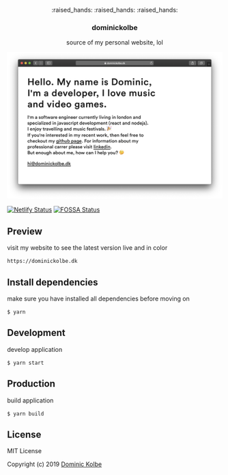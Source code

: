 <p align="center">
  <p align="center">:raised_hands: :raised_hands: :raised_hands:</p>
  <h3 align="center">dominickolbe</h3>
  <p align="center">source of my personal website, lol<p>
</p>

<p align="center">
  <img src="screenshot.png" alt="screenshot">
</p>

[![Netlify Status](https://api.netlify.com/api/v1/badges/99a46c4a-cf76-4c42-ac69-c1d800b6de4c/deploy-status)](https://app.netlify.com/sites/dominickolbe/deploys)
[![FOSSA Status](https://app.fossa.com/api/projects/git%2Bgithub.com%2Fdominickolbe%2Fdominickolbe.svg?type=shield)](https://app.fossa.com/projects/git%2Bgithub.com%2Fdominickolbe%2Fdominickolbe?ref=badge_shield)

## Preview
visit my website to see the latest version live and in color
```
https://dominickolbe.dk
```

## Install dependencies
make sure you have installed all dependencies before moving on
```
$ yarn
```

## Development
develop application
```
$ yarn start
```

## Production
build application
```
$ yarn build
```

## License
MIT License

Copyright (c) 2019 [Dominic Kolbe](https://dominickolbe.dk)
